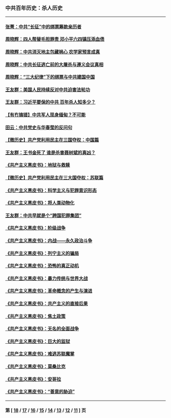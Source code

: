 ### 中共百年历史：杀人历史
---
#### [张菁：中共“长征”中的绑票筹款亲历者](../../pages/nf1176106/n13003575.md?06110430) 
#### [周晓辉：四人帮替毛担罪责 邓小平六四镇压添血债](../../pages/nf1176106/n12996229.md?06110430) 
#### [周晓辉：中共消灭地主包藏祸心 农学家预言成真](../../pages/nf1176106/n12958960.md?06110430) 
#### [周晓辉：中共长征逃亡前的大屠杀与遵义会议真相](../../pages/nf1176106/n12888747.md?06110430) 
#### [周晓辉：“三大纪律”下的绑票与中共建国中国](../../pages/nf1176106/n12882305.md?06110430) 
#### [王友群：美国人民持续反对中共迫害法轮功](../../pages/nf1176106/n12849121.md?06110430) 
#### [王友群：习近平要保的中共 百年杀人知多少？](../../pages/nf1176106/n12833861.md?06110430) 
#### [【有冇搞错】中共军人现身缅甸？不可能](../../pages/nf1176106/n12773250.md?06110430) 
#### [田云：中共党史与华春莹的反问句](../../pages/nf1176106/n12765178.md?06110430) 
#### [【微历史】共产党利用民主在三国夺权：中国篇](../../pages/nf1176106/n12740955.md?06110430) 
#### [王友群：王书金死了 谁是杀害聂树斌的真凶？](../../pages/nf1176106/n12728677.md?06110430) 
#### [《共产主义黑皮书》：地狱与救赎](../../pages/nf1176106/n12705614.md?06110430) 
#### [【微历史】共产党利用民主在三大国夺权：苏联篇](../../pages/nf1176106/n12707756.md?06110430) 
#### [《共产主义黑皮书》：科学主义与犯罪意识形态](../../pages/nf1176106/n12700684.md?06110430) 
#### [《共产主义黑皮书》：将人类动物化](../../pages/nf1176106/n12696212.md?06110430) 
#### [王友群：中共早就是个“跨国犯罪集团”](../../pages/nf1176106/n12696339.md?06110430) 
#### [《共产主义黑皮书》：阶级战争](../../pages/nf1176106/n12690702.md?06110430) 
#### [《共产主义黑皮书》：内战——永久政治斗争](../../pages/nf1176106/n12685891.md?06110430) 
#### [《共产主义黑皮书》：列宁主义的骗局](../../pages/nf1176106/n12671223.md?06110430) 
#### [《共产主义黑皮书》：恐怖的真正动机](../../pages/nf1176106/n12666294.md?06110430) 
#### [《共产主义黑皮书》：暴力传统与世界大战](../../pages/nf1176106/n12660322.md?06110430) 
#### [《共产主义黑皮书》：革命概念的产生与演进](../../pages/nf1176106/n12655045.md?06110430) 
#### [《共产主义黑皮书》：共产主义的直接后果](../../pages/nf1176106/n12644821.md?06110430) 
#### [《共产主义黑皮书》：焦土政策](../../pages/nf1176106/n12640254.md?06110430) 
#### [《共产主义黑皮书》：无名的全面战争](../../pages/nf1176106/n12633845.md?06110430) 
#### [《共产主义黑皮书》：巨大的监狱](../../pages/nf1176106/n12623116.md?06110430) 
#### [《共产主义黑皮书》：难逃苏联魔掌](../../pages/nf1176106/n12613254.md?06110430) 
#### [《共产主义黑皮书》：莫桑比克](../../pages/nf1176106/n12596409.md?06110430) 
#### [《共产主义黑皮书》：安哥拉](../../pages/nf1176106/n12585438.md?06110430) 
#### [《共产主义黑皮书》：“善意的胁迫”](../../pages/nf1176106/n12575454.md?06110430) 

---
#### 第 [ [18](./18.md?06110430) / [17](./17.md?06110430) / [16](./16.md?06110430) / [15](./15.md?06110430) / [14](./14.md?06110430) / [13](./13.md?06110430) / [12](./12.md?06110430) / [11](./11.md?06110430) ] 页
